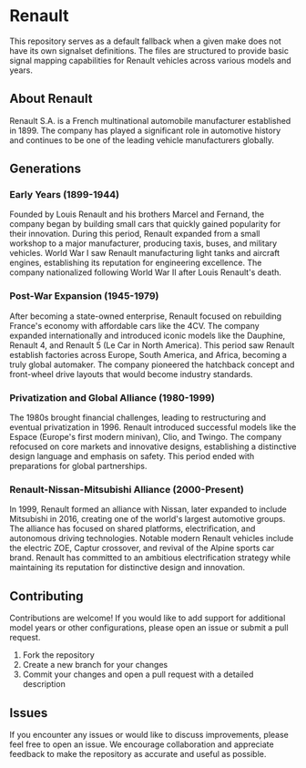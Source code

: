 # Renault

This repository serves as a default fallback when a given make does not have its own signalset definitions. The files are structured to provide basic signal mapping capabilities for Renault vehicles across various models and years.

## About Renault

Renault S.A. is a French multinational automobile manufacturer established in 1899. The company has played a significant role in automotive history and continues to be one of the leading vehicle manufacturers globally.

## Generations

### Early Years (1899-1944)

Founded by Louis Renault and his brothers Marcel and Fernand, the company began by building small cars that quickly gained popularity for their innovation. During this period, Renault expanded from a small workshop to a major manufacturer, producing taxis, buses, and military vehicles. World War I saw Renault manufacturing light tanks and aircraft engines, establishing its reputation for engineering excellence. The company nationalized following World War II after Louis Renault's death.

### Post-War Expansion (1945-1979)

After becoming a state-owned enterprise, Renault focused on rebuilding France's economy with affordable cars like the 4CV. The company expanded internationally and introduced iconic models like the Dauphine, Renault 4, and Renault 5 (Le Car in North America). This period saw Renault establish factories across Europe, South America, and Africa, becoming a truly global automaker. The company pioneered the hatchback concept and front-wheel drive layouts that would become industry standards.

### Privatization and Global Alliance (1980-1999)

The 1980s brought financial challenges, leading to restructuring and eventual privatization in 1996. Renault introduced successful models like the Espace (Europe's first modern minivan), Clio, and Twingo. The company refocused on core markets and innovative designs, establishing a distinctive design language and emphasis on safety. This period ended with preparations for global partnerships.

### Renault-Nissan-Mitsubishi Alliance (2000-Present)

In 1999, Renault formed an alliance with Nissan, later expanded to include Mitsubishi in 2016, creating one of the world's largest automotive groups. The alliance has focused on shared platforms, electrification, and autonomous driving technologies. Notable modern Renault vehicles include the electric ZOE, Captur crossover, and revival of the Alpine sports car brand. Renault has committed to an ambitious electrification strategy while maintaining its reputation for distinctive design and innovation.

## Contributing

Contributions are welcome! If you would like to add support for additional model years or other configurations, please open an issue or submit a pull request.

1. Fork the repository
2. Create a new branch for your changes
3. Commit your changes and open a pull request with a detailed description

## Issues

If you encounter any issues or would like to discuss improvements, please feel free to open an issue. We encourage collaboration and appreciate feedback to make the repository as accurate and useful as possible.
